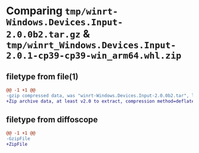 # Comparing `tmp/winrt-Windows.Devices.Input-2.0.0b2.tar.gz` & `tmp/winrt_Windows.Devices.Input-2.0.1-cp39-cp39-win_arm64.whl.zip`

## filetype from file(1)

```diff
@@ -1 +1 @@
-gzip compressed data, was "winrt-Windows.Devices.Input-2.0.0b2.tar", last modified: Sat Dec  2 18:21:30 2023, max compression
+Zip archive data, at least v2.0 to extract, compression method=deflate
```

## filetype from diffoscope

```diff
@@ -1 +1 @@
-GzipFile
+ZipFile
```

